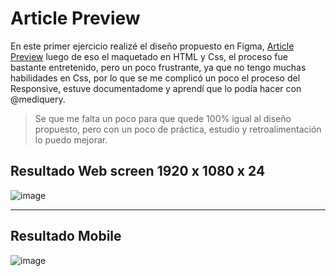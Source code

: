 # Article Preview
En este primer ejercicio realizé el diseño propuesto en Figma, [Article Preview](https://www.figma.com/file/w5btuPtYe8AWQt8HVJR4jh/Workouts?node-id=0:1) luego de eso el maquetado en HTML y Css, el proceso fue bastante entretenido, pero un poco frustrante, ya que no tengo muchas 
habilidades en Css, por lo que se me complicó un poco el proceso del Responsive, estuve documentadome y aprendí que lo podía hacer con @mediquery.

> Se que me falta un poco para que quede 100% igual al diseño propuesto, pero con un poco de práctica, estudio y retroalimentación lo puedo mejorar. 

## Resultado Web screen 1920 x 1080 x 24
![image](https://user-images.githubusercontent.com/90514403/143260252-6069eb5b-660f-49e7-8011-d9d544fe11a6.png)
****
## Resultado Mobile

![image](https://user-images.githubusercontent.com/90514403/143260765-ed86347d-397f-4ab6-b2cb-06f616577f4c.png)
